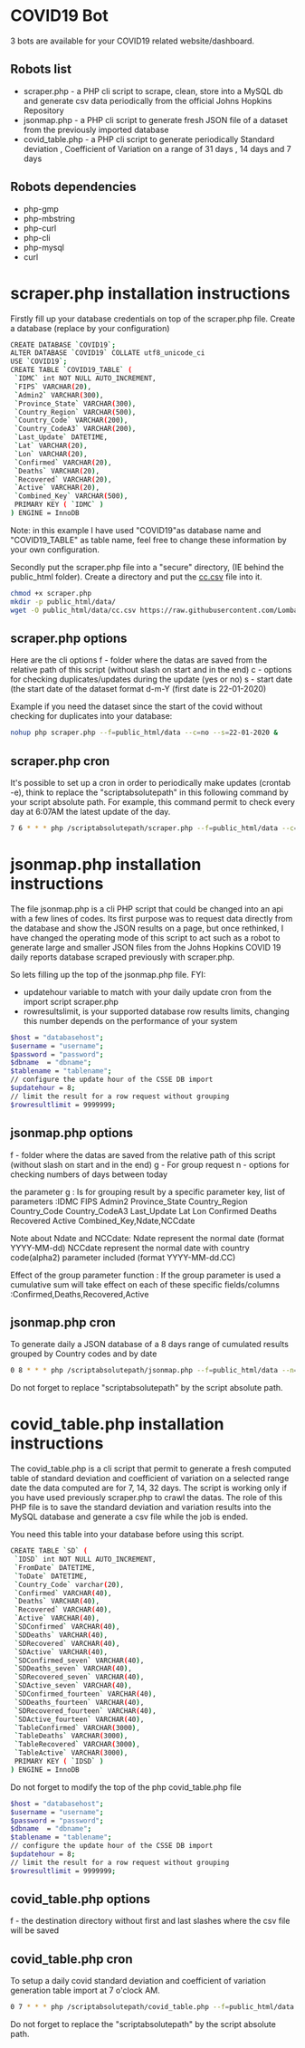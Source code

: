 # COVID19 Bot
3 bots are available for your COVID19 related website/dashboard. 

## Robots list
* scraper.php - a PHP cli script to scrape, clean, store into a MySQL db and generate csv data periodically from the official Johns Hopkins Repository
* jsonmap.php - a PHP cli script to generate fresh JSON file of a dataset from the previously imported database
* covid_table.php  - a PHP cli script to generate periodically Standard deviation , Coefficient of Variation on a range of 31 days , 14 days and 7 days

## Robots dependencies
* php-gmp
* php-mbstring
* php-curl
* php-cli
* php-mysql
* curl

# scraper.php installation instructions
Firstly fill up your database credentials on top of the scraper.php file.
Create a database (replace by your configuration)

```sh
CREATE DATABASE `COVID19`;
ALTER DATABASE `COVID19` COLLATE utf8_unicode_ci
USE `COVID19`;
CREATE TABLE `COVID19_TABLE` (
 `IDMC` int NOT NULL AUTO_INCREMENT,
 `FIPS` VARCHAR(20),
 `Admin2` VARCHAR(300),
 `Province_State` VARCHAR(300),
 `Country_Region` VARCHAR(500),
 `Country_Code` VARCHAR(200),
 `Country_CodeA3` VARCHAR(200),
 `Last_Update` DATETIME,
 `Lat` VARCHAR(20),
 `Lon` VARCHAR(20),
 `Confirmed` VARCHAR(20),
 `Deaths` VARCHAR(20),
 `Recovered` VARCHAR(20),
 `Active` VARCHAR(20),
 `Combined_Key` VARCHAR(500),
 PRIMARY KEY ( `IDMC` )
) ENGINE = InnoDB
```
Note: in this example I have used "COVID19"as database name and "COVID19_TABLE" as table name, feel free to change these information by your own configuration.

Secondly put the scraper.php file into a "secure" directory, (IE behind the public_html folder). Create a directory and put the [cc.csv] file into it.
```sh
chmod +x scraper.php
mkdir -p public_html/data/
wget -O public_html/data/cc.csv https://raw.githubusercontent.com/Lombard-Web-Services/covid19/tree/master/bot/cc.csv
```

## scraper.php options
Here are the cli options 
f - folder where the datas are saved from the relative path of this script (without slash on start and in the end)
c - options for checking duplicates/updates during the update (yes or no)
s - start date (the start date of the dataset format d-m-Y  (first date is 22-01-2020)

Example if you need the dataset since the start of the covid without checking for duplicates into your database: 
```sh
nohup php scraper.php --f=public_html/data --c=no --s=22-01-2020 &
```

## scraper.php cron
It's possible to set up a cron in order to periodically make updates (crontab -e), think to replace the "scriptabsolutepath" in this following command by your script absolute path. For example, this command permit to check every day at 6:07AM the latest update of the day.

```sh
7 6 * * * php /scriptabsolutepath/scraper.php --f=public_html/data --c=yes  >> /scriptabsolutepath/scraper.log
```
# jsonmap.php installation instructions
The file jsonmap.php is a cli PHP script that could be changed into an api with a few lines of codes. Its first purpose was to request data directly from the database and show the JSON results on a page, but once rethinked, I have changed the operating mode of this script to act such as a robot to generate large and smaller JSON files from the Johns Hopkins COVID 19 daily reports database scraped previously with scraper.php. 

So lets filling up the top of the jsonmap.php file.
FYI:
* updatehour variable to match with your daily update cron from the import script scraper.php
* rowresultslimit, is your supported database row results limits, changing this number depends on the performance of your system
```sh
$host = "databasehost";
$username = "username";
$password = "password";
$dbname  = "dbname"; 
$tablename = "tablename";
// configure the update hour of the CSSE DB import
$updatehour = 8;
// limit the result for a row request without grouping
$rowresultlimit = 9999999;
```

## jsonmap.php options

f - folder where the datas are saved from the relative path of this script (without slash on start and in the end)
g - For group request 
n - options for checking numbers of days between today

the parameter g : Is for grouping result by a specific parameter key, list of parameters :IDMC FIPS Admin2 Province_State Country_Region Country_Code Country_CodeA3 Last_Update Lat Lon Confirmed Deaths Recovered Active Combined_Key,Ndate,NCCdate

Note about Ndate and NCCdate:
Ndate represent the normal date (format YYYY-MM-dd)
NCCdate represent the normal date with country code(alpha2) parameter included (format YYYY-MM-dd.CC)

Effect of the group parameter function :
If the group parameter is used a cumulative sum will take effect on each of these specific fields/columns :Confirmed,Deaths,Recovered,Active 

## jsonmap.php cron
To generate daily a JSON database of a 8 days range of cumulated results grouped by Country codes and by date
```sh
0 8 * * * php /scriptabsolutepath/jsonmap.php --f=public_html/data --n=8 --g=NCCdate >> /scriptabsolutepath/jsonmap.log
```
Do not forget to replace "scriptabsolutepath" by the script absolute path.
# covid_table.php installation instructions
The covid_table.php is a cli script that permit to generate a fresh computed table of standard deviation and coefficient of variation on a selected range date the data computed are for 7, 14, 32 days. The script is working only if you have used previously scraper.php to crawl the datas.
The role of this PHP file is to save the standard deviation and variation results into the MySQL database and generate a csv file while the job is ended.

You need this table into your database before using this script.
```sh
CREATE TABLE `SD` (
 `IDSD` int NOT NULL AUTO_INCREMENT,
 `FromDate` DATETIME,
 `ToDate` DATETIME,
 `Country_Code` varchar(20),
 `Confirmed` VARCHAR(40),
 `Deaths` VARCHAR(40),
 `Recovered` VARCHAR(40),
 `Active` VARCHAR(40),
 `SDConfirmed` VARCHAR(40),
 `SDDeaths` VARCHAR(40),
 `SDRecovered` VARCHAR(40),
 `SDActive` VARCHAR(40),
 `SDConfirmed_seven` VARCHAR(40),
 `SDDeaths_seven` VARCHAR(40),
 `SDRecovered_seven` VARCHAR(40),
 `SDActive_seven` VARCHAR(40),
 `SDConfirmed_fourteen` VARCHAR(40),
 `SDDeaths_fourteen` VARCHAR(40),
 `SDRecovered_fourteen` VARCHAR(40),
 `SDActive_fourteen` VARCHAR(40),
 `TableConfirmed` VARCHAR(3000),
 `TableDeaths` VARCHAR(3000),
 `TableRecovered` VARCHAR(3000),
 `TableActive` VARCHAR(3000),
 PRIMARY KEY ( `IDSD` )
) ENGINE = InnoDB
```
Do not forget to modify the top of the php covid_table.php file 
```sh
$host = "databasehost";
$username = "username";
$password = "password";
$dbname  = "dbname"; 
$tablename = "tablename";
// configure the update hour of the CSSE DB import
$updatehour = 8;
// limit the result for a row request without grouping
$rowresultlimit = 9999999;
```
## covid_table.php options
f - the destination directory without first and last slashes where the csv file will be saved

## covid_table.php cron
To setup a daily covid standard deviation and coefficient of variation generation table import at 7 o'clock AM.
```sh
0 7 * * * php /scriptabsolutepath/covid_table.php --f=public_html/data  >> /scriptabsolutepath/covid_table.log
```
Do not forget to replace the "scriptabsolutepath" by the script absolute path.

[comment]: #
   [cc.csv]: <https://raw.githubusercontent.com/Lombard-Web-Services/covid19/master/bot/cc.csv>

